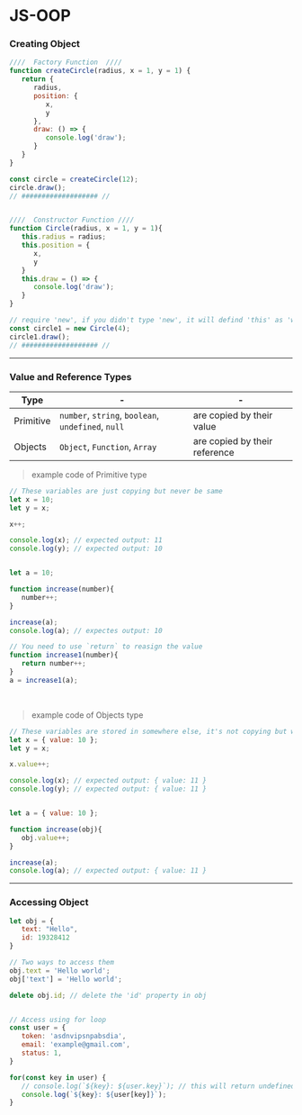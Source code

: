 # JS-OOP

### Creating Object

```js
////  Factory Function  ////
function createCircle(radius, x = 1, y = 1) {
   return {
      radius,
      position: {
         x,
         y
      },
      draw: () => {
         console.log('draw');
      }
   }
}

const circle = createCircle(12);
circle.draw();
// ################### //


////  Constructor Function ////
function Circle(radius, x = 1, y = 1){
   this.radius = radius;
   this.position = {
      x,
      y
   }
   this.draw = () => {
      console.log('draw');
   }
}

// require 'new', if you didn't type 'new', it will defind 'this' as 'window' object.
const circle1 = new Circle(4);
circle1.draw();
// ################### //
```

<hr/>

### Value and Reference Types

Type | - | -
-----|-----|-----
Primitive | `number`, `string`, `boolean`, `undefined`, `null` | are copied by their value
Objects | `Object`, `Function`, `Array` | are copied by their reference

> example code of Primitive type

```js
// These variables are just copying but never be same
let x = 10;
let y = x;

x++;

console.log(x); // expected output: 11
console.log(y); // expected output: 10


let a = 10;

function increase(number){
   number++;
} 

increase(a);
console.log(a); // expectes output: 10

// You need to use `return` to reasign the value
function increase1(number){
   return number++;
}
a = increase1(a);
```

<br>

> example code of Objects type

```js
// These variables are stored in somewhere else, it's not copying but will store a data in same place
let x = { value: 10 };
let y = x;

x.value++;

console.log(x); // expected output: { value: 11 }
console.log(y); // expected output: { value: 11 }


let a = { value: 10 };

function increase(obj){
   obj.value++;
}

increase(a);
console.log(a); // expected output: { value: 11 }
```

<hr>

### Accessing Object

```js
let obj = {
   text: "Hello",
   id: 19328412
}

// Two ways to access them
obj.text = 'Hello world'; 
obj['text'] = 'Hello world';

delete obj.id; // delete the 'id' property in obj


// Access using for loop
const user = {
   token: 'asdnvipsnpabsdia',
   email: 'example@gmail.com',
   status: 1,
}

for(const key in user) { 
   // console.log(`${key}: ${user.key}`); // this will return undefined because the value 'key' is a string
   console.log(`${key}: ${user[key]}`);
}
```